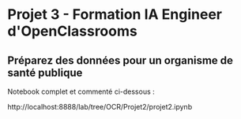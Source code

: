 # Projet 3 - Formation IA Engineer d'OpenClassrooms

## Préparez des données pour un organisme de santé publique



Notebook complet et commenté ci-dessous :

http://localhost:8888/lab/tree/OCR/Projet2/projet2.ipynb
